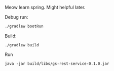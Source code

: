 Meow learn spring. Might helpful later.


Debug run: 

```bash
./gradlew bootRun
```

Build:
```
./gradlew build
```

Run
```
java -jar build/libs/gs-rest-service-0.1.0.jar
```